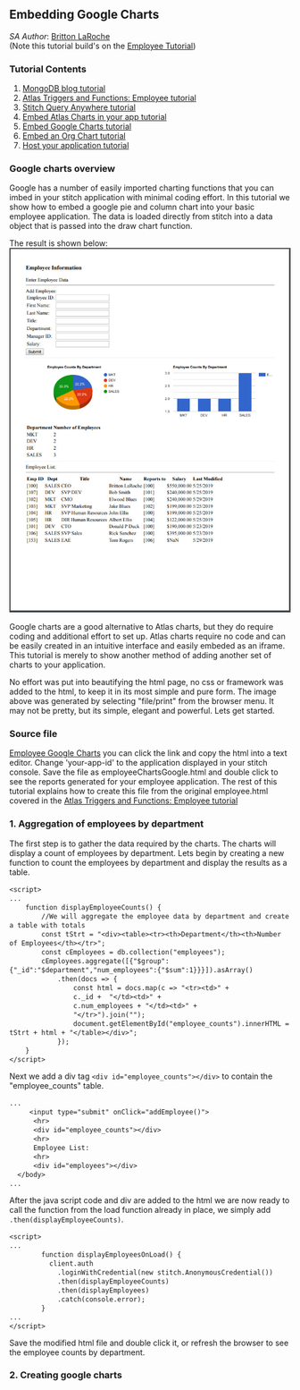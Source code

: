 ## Embedding Google Charts
_SA Author_: [Britton LaRoche](mailto:britton.laroche@mongodb.com)   
(Note this tutorial build's on the [Employee Tutorial](../employee))

### Tutorial Contents 
1. [MongoDB blog tutorial](https://docs.mongodb.com/stitch/tutorials/blog-overview/)
2. [Atlas Triggers and Functions: Employee tutorial](https://github.com/brittonlaroche/MongoDB-Demos/edit/master/Stitch/employee/)
3. [Stitch Query Anywhere tutorial](https://github.com/brittonlaroche/MongoDB-Demos/edit/master/Stitch/rest)
4. [Embed Atlas Charts in your app tutorial](https://github.com/brittonlaroche/MongoDB-Demos/edit/master/Stitch/charts)
5. [Embed Google Charts tutorial](https://github.com/brittonlaroche/MongoDB-Demos/edit/master/Stitch/charts-google) 
6. [Embed an Org Chart tutorial](https://github.com/brittonlaroche/MongoDB-Demos/edit/master/Stitch/charts-google) 
7. [Host your application tutorial](https://github.com/brittonlaroche/MongoDB-Demos/edit/master/Stitch/hosting) 

### Google charts overview 

Google has a number of easily imported charting functions that you can imbed in your stitch application with minimal coding effort.  In this tutorial we show how to embed a google pie and column chart into your basic employee application.  The data is loaded directly from stitch into a data object that is passed into the draw chart function.

The result is shown below:
![Google Charts](img/googleChart.jpg "Google Charts")

Google charts are a good alternative to Atlas charts, but they do require coding and additional effort to set up.  Atlas charts require no code and can be easily created in an intuitive interface and easily embeded as an iframe.  This tutorial is merely to show another method of adding another set of charts to your application.

No effort was put into beautifying the html page, no css or framework was added to the html, to keep it in its most simple and pure form. The image above was generated by selecting "file/print" from the browser menu. It may not be pretty, but its simple, elegant and powerful.  Lets get started.  

### Source file
[Employee Google Charts](employeeGoogleChart.html) you can click the link and copy the html into a text editor.  Change 'your-app-id' to the application displayed in your stitch console.  Save the file as employeeChartsGoogle.html and double click to see the reports generated for your employee application.  The rest of this tutorial explains how to create this file from the original employee.html covered in the [Atlas Triggers and Functions: Employee tutorial](https://github.com/brittonlaroche/MongoDB-Demos/edit/master/Stitch/employee/)

### 1. Aggregation of employees by department
The first step is to gather the data required by the charts.  The charts will display a count of employees by department.  Lets begin by creating a new function to count the employees by department and display the results as a table.

```
<script>
...
	function displayEmployeeCounts() {
		//We will aggregate the employee data by department and create a table with totals
		const tStrt = "<div><table><tr><th>Department</th><th>Number of Employees</th></tr>";
		const cEmployees = db.collection("employees");
		cEmployees.aggregate([{"$group":{"_id":"$department","num_employees":{"$sum":1}}}]).asArray()
		    .then(docs => {
		      	const html = docs.map(c => "<tr><td>" +
		      	c._id +  "</td><td>" +
		      	c.num_employees + "</td><td>" +
		      	"</tr>").join("");
		      	document.getElementById("employee_counts").innerHTML = tStrt + html + "</table></div>";
		    });
	}
</script>
```

Next we add a div tag ```<div id="employee_counts"></div>``` to contain the "employee_counts" table.

```
...
     <input type="submit" onClick="addEmployee()">
      <hr>
	  <div id="employee_counts"></div>
      <hr>
	  Employee List:
      <hr>
	  <div id="employees"></div>
  </body>
...
```

After the java script code and div are added to the html we are now ready to call the function from the load function already in place, we simply add ```.then(displayEmployeeCounts)```.

```
<script>
...
        function displayEmployeesOnLoad() {
          client.auth
            .loginWithCredential(new stitch.AnonymousCredential())
            .then(displayEmployeeCounts)
            .then(displayEmployees)
            .catch(console.error);
        }
...
</script>
```
Save the modified html file and double click it, or refresh the browser to see the employee counts by department.

### 2. Creating google charts

